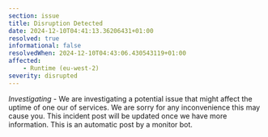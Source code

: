 ```yaml
---
section: issue
title: Disruption Detected
date: 2024-12-10T04:41:13.36206431+01:00
resolved: true
informational: false
resolvedWhen: 2024-12-10T04:43:06.430543119+01:00
affected:
    - Runtime (eu-west-2)
severity: disrupted
---
```

*Investigating* - We are investigating a potential issue that might affect the uptime of one our of services. We are sorry for any inconvenience this may cause you. This incident post will be updated once we have more information.
This is an automatic post by a monitor bot.